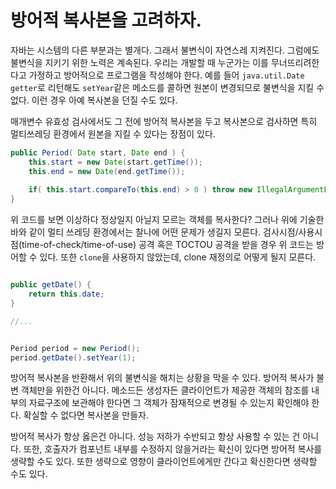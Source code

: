 # 방어적 복사본을 고려하자.

자바는 시스템의 다른 부분과는 별개다. 그래서 불변식이 자연스레 지켜진다. 그럼에도 불변식을 지키기 위한 노력은 계속된다. 우리는 개발할 때 누군가는 이를 무너뜨리려한다고
가정하고 방어적으로 프로그램을 작성해야 한다. 예를 들어 `java.util.Date` `getter`로 리턴해도 `setYear`같은 메소드를 콜하면 원본이 변경되므로
불변식을 지킬 수 없다. 이런 경우 아예 복사본을 던질 수도 있다.

매개변수 유효성 검사에서도 그 전에 방어적 복사본을 두고 복사본으로 검사하면 특히 멀티쓰레딩 환경에서 원본을 지킬 수 있다는 장점이 있다.

```java
public Period( Date start, Date end ) {
    this.start = new Date(start.getTime());
    this.end = new Date(end.getTime());
    
    if( this.start.compareTo(this.end) > 0 ) throw new IllegalArgumentException();
}
```

위 코드를 보면 이상하다 정상일지 아닐지 모르는 객체를 복사한다? 그러나 위에 기술한 바와 같이 멀티 쓰레딩 환경에서는 찰나에 어떤 문제가 생길지 모른다.
검사시점/사용시점(time-of-check/time-of-use) 공격 혹은 TOCTOU 공격을 받을 경우 위 코드는 방어할 수 있다. 또한 `clone`을 사용하지 않았는데,
clone 재정의로 어떻게 될지 모른다.

```java

public getDate() {
    return this.date;
}

//...


Period period = new Period();
period.getDate().setYear(1);

```
방어적 복사본을 반환해서 위의 불변식을 해치는 상황을 막을 수 있다. 방어적 복사가 불변 객체만을 위한건 아니다. 메소드든 생성자든 클라이언트가 제공한 객체의 참조를
내부의 자료구조에 보관해야 한다면 그 객체가 잠재적으로 변경될 수 있는지 확인해야 한다. 확실할 수 없다면 복사본을 만들자.

방어적 복사가 항상 옳은건 아니다. 성능 저하가 수반되고 항상 사용할 수 있는 건 아니다. 또한, 호출자가 컴포넌트 내부를 수정하지 않을거라는 확신이 있다면 방어적 복사를
생략할 수도 있다. 또한 생략으로 영향이 클라이언트에게만 간다고 확신한다면 생략할 수도 있다. 

